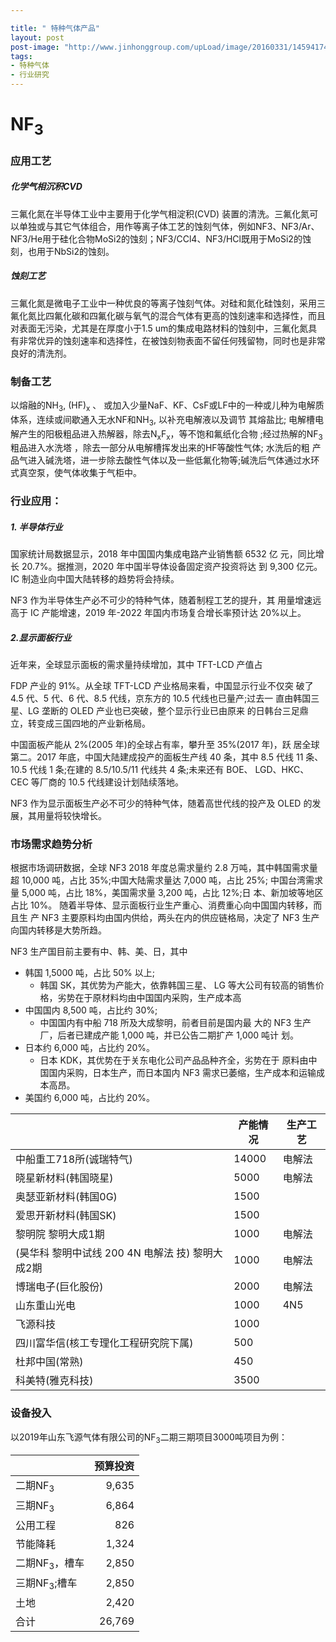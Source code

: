 ```yaml
---

title: " 特种气体产品" 
layout: post
post-image: "http://www.jinhonggroup.com/upLoad/image/20160331/14594174671884092.jpg"
tags:
- 特种气体
- 行业研究
---
```




# NF<sub>3</sub>

### 应用工艺

##### 化学气相沉积CVD

三氟化氮在半导体工业中主要用于化学气相淀积(CVD)  装置的清洗。三氟化氮可以单独或与其它气体组合，用作等离子体工艺的蚀刻气体，例如NF3、NF3/Ar、NF3/He用于硅化合物MoSi2的蚀刻；NF3/CCl4、NF3/HCl既用于MoSi2的蚀刻，也用于NbSi2的蚀刻。

##### 蚀刻工艺

三氟化氮是微电子工业中一种优良的等离子蚀刻气体。对硅和氮化硅蚀刻，采用三氟化氮比四氟化碳和四氟化碳与氧气的混合气体有更高的蚀刻速率和选择性，而且对表面无污染，尤其是在厚度小于1.5 um的集成电路材料的蚀刻中，三氟化氮具有非常优异的蚀刻速率和选择性，在被蚀刻物表面不留任何残留物，同时也是非常良好的清洗剂。

### 制备工艺

以熔融的NH<sub>3</sub>, (HF)<sub>x</sub> 、 或加入少量NaF、KF、CsF或LF中的一种或儿种为电解质体系，连续或间歇通入无水NF和NH<sub>3</sub>, 以补充电解液以及调节 其熔盐比; 电解槽电解产生的阳极粗品进入热解器，除去N<sub>x</sub>F<sub>x</sub>，等不饱和氟纸化合物 ;经过热解的NF<sub>3</sub> 粗品进入水洗塔 ，除去一部分从电解槽挥发出来的HF等酸性气体; 水洗后的粗 产品气进入碱洗塔，进一步除去酸性气体以及一些低氟化物等;碱洗后气体通过水环式真空泵，使气体收集于气柜中。

### 行业应用：

##### 1. 半导体行业

国家统计局数据显示，2018 年中国国内集成电路产业销售额 6532 亿 元，同比增长 20.7%。据推测，2020 年中国半导体设备固定资产投资将达 到 9,300 亿元。IC 制造业向中国大陆转移的趋势将会持续。

NF3 作为半导体生产必不可少的特种气体，随着制程工艺的提升，其 用量增速远高于 IC 产能增速，2019 年-2022 年国内市场复合增长率预计达 20%以上。

##### 2.显示面板行业

近年来，全球显示面板的需求量持续增加，其中 TFT-LCD 产值占

FDP 产业的 91%。从全球 TFT-LCD 产业格局来看，中国显示行业不仅突 破了 4.5 代、5 代、6 代、8.5 代线，京东方的 10.5 代线也已量产;过去一 直由韩国三星、LG 垄断的 OLED 产业也已突破，整个显示行业已由原来 的日韩台三足鼎立，转变成三国四地的产业新格局。

中国面板产能从 2%(2005 年)的全球占有率，攀升至 35%(2017 年)，跃 居全球第二。2017 年底，中国大陆建成投产的面板生产线 40 条，其中 8.5 代线 11 条、10.5 代线 1 条;在建的 8.5/10.5/11 代线共 4 条;未来还有 BOE、 LGD、HKC、CEC 等厂商的 10.5 代线建设计划陆续落地。

NF3 作为显示面板生产必不可少的特种气体，随着高世代线的投产及 OLED 的发展，其用量将较快增长。

### 市场需求趋势分析

根据市场调研数据，全球 NF3 2018 年度总需求量约 2.8 万吨，其中韩国需求量超 10,000 吨，占比 35%;中国大陆需求量达 7,000 吨，占比 25%; 中国台湾需求量 5,000 吨，占比 18%，美国需求量 3,200 吨，占比 12%;日 本、新加坡等地区占比 10%。 随着半导体、显示面板行业生产重心、消费重心向中国国内转移，而且生 产 NF3 主要原料均由国内供给，两头在内的供应链格局，决定了 NF3 生产 向国内转移是大势所趋。

NF3 生产国目前主要有中、韩、美、日，其中

- 韩国 1,5000 吨，占比 50% 以上;
  - 韩国 SK，其优势为产能大，依靠韩国三星、 LG 等大公司有较高的销售价格，劣势在于原材料均由中国国内采购，生产成本高
- 中国国内 8,500 吨，占比约 30%;
  - 中国国内有中船 718 所及大成黎明，前者目前是国内最 大的 NF3 生产厂，后者已建成产能 1,000 吨，并已公告二期扩产 1,000 吨计 划。
- 日本约 6,000 吨，占比约 20%。
  - 日本 KDK，其优势在于关东电化公司产品品种齐全，劣势在于 原料由中国国内采购，日本生产，而日本国内 NF3 需求已萎缩，生产成本和运输成本高昂。
- 美国约 6,000 吨，占比约 20%。

|                                                  | 产能情况 | 生产工艺 |
| ------------------------------------------------ | -------- | -------- |
| 中船重工718所(诚瑞特气)                          | 14000    | 电解法   |
| 晓星新材料(韩国晓星)                             | 5000     | 电解法   |
| 奥瑟亚新材料(韩国0G)                             | 1500     |          |
| 爱思开新材料(韩国SK)                             | 1500     |          |
| 黎明院 黎明大成1期                               | 1000     | 电解法   |
| (昊华科 黎明中试线 200 4N 电解法 技) 黎明大成2期 | 1000     | 电解法   |
| 博瑞电子(巨化股份)                               | 2000     | 电解法   |
| 山东重山光电                                     | 1000     | 4N5      |
| 飞源科技                                         | 1000     |          |
| 四川富华信(核工专理化工程研究院下属)             | 500      |          |
| 杜邦中国(常熟)                                   | 450      |          |
| 科美特(雅克科技)                                 | 3500     |          |

### 设备投入

以2019年山东飞源气体有限公司的NF<sub>3</sub>二期三期项目3000吨项目为例：

|                          | 预算投资 |
| ------------------------ | -------: |
| 二期NF<sub>3</sub>       |    9,635 |
| 三期NF<sub>3</sub>       |    6,864 |
| 公用工程                 |      826 |
| 节能降耗                 |    1,324 |
| 二期NF<sub>3</sub>，槽车 |    2,850 |
| 三期NF<sub>3</sub>;槽车  |    2,850 |
| 土地                     |    2,420 |
| 合计                     |   26,769 |

